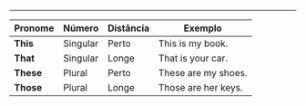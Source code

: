 
---

| Pronome   | Número   | Distância | Exemplo             |
| --------- | -------- | --------- | ------------------- |
| **This**  | Singular | Perto     | This is my book.    |
| **That**  | Singular | Longe     | That is your car.   |
| **These** | Plural   | Perto     | These are my shoes. |
| **Those** | Plural   | Longe     | Those are her keys. |
